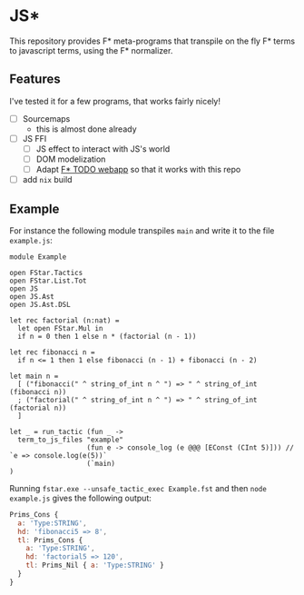 # JS*

This repository provides F* meta-programs that transpile on the fly F* terms to javascript terms, using the F* normalizer.

## Features
I've tested it for a few programs, that works fairly nicely!

 - [ ] Sourcemaps
   + this is almost done already
 - [ ] JS FFI
   - [ ] JS effect to interact with JS's world
   - [ ] DOM modelization
   - [ ] Adapt [F* TODO webapp](http://raw.githack.com/W95Psp/FStar-HTTP-Server/master/todo-app.html) so that it works with this repo
 - [ ] add `nix` build

## Example

For instance the following module transpiles `main` and write it to the file `example.js`:

```fstar
module Example

open FStar.Tactics
open FStar.List.Tot
open JS
open JS.Ast
open JS.Ast.DSL

let rec factorial (n:nat) = 
  let open FStar.Mul in
  if n = 0 then 1 else n * (factorial (n - 1))

let rec fibonacci n =
  if n <= 1 then 1 else fibonacci (n - 1) + fibonacci (n - 2)

let main n = 
  [ ("fibonacci(" ^ string_of_int n ^ ") => " ^ string_of_int (fibonacci n))
  ; ("factorial(" ^ string_of_int n ^ ") => " ^ string_of_int (factorial n))
  ]

let _ = run_tactic (fun _ -> 
  term_to_js_files "example"
                   (fun e -> console_log (e @@@ [EConst (CInt 5)])) // `e => console.log(e(5))`
                   (`main)
)
```

Running `fstar.exe --unsafe_tactic_exec Example.fst` and then `node example.js` gives the following output:
```javascript
Prims_Cons {
  a: 'Type:STRING',
  hd: 'fibonacci5 => 8',
  tl: Prims_Cons {
    a: 'Type:STRING',
    hd: 'factorial5 => 120',
    tl: Prims_Nil { a: 'Type:STRING' }
  }
}
```



